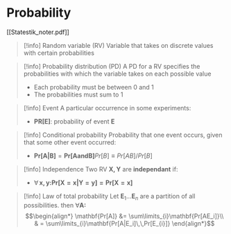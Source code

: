 # Probability
[[Statestik_noter.pdf]]


>[!info] Random variable (RV)
> Variable that takes on discrete values with certain probabilities


>[!info] Probability distribution (PD)
> A PD for a RV specifies the probabilities with which the variable takes on each possible value
> - Each probability must be between 0 and 1
> - The probabilities must sum to 1

>[!info] Event
> A particular occurrence in some experiments:
> - $\mathbf{PR[E]}$: probability of event $\mathbf{E}$

>[!info] Conditional probability
>  Probability that one event occurs, given that some other event occurred:
> - $\mathbf{Pr[A|B]} = \mathbf{Pr[A and B]}{Pr[B]} \equiv Pr[AB]/Pr[B]$ 

>[!info] Independence
> Two RV $\mathbf{X,Y}$ are **independant** if:
> - $\forall \,\mathbf{x,y:} \mathbf{Pr[X=x|Y=y]=Pr[X=x]}$

>[!info] Law of total probability
> Let $\mathbf{E}_{1}\dots \mathbf{E}_{n}$ are a partition of all possibilities. then $\forall \mathbf{A:}$
> $$\begin{align*}
> \mathbf{Pr[A]} &= \sum\limits_{i}\mathbf{Pr[AE_i]}\\
> & = \sum\limits_{i}\mathbf{Pr[A|E_i]\,\,Pr[E_{i}]}
> \end{align*}$$

